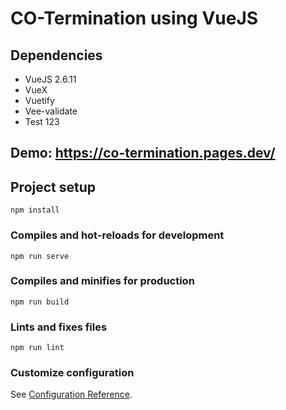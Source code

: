 # CO-Termination using VueJS
## Dependencies
+ VueJS 2.6.11
+ VueX
+ Vuetify
+ Vee-validate
+  Test 123

## Demo: https://co-termination.pages.dev/

## Project setup
```
npm install
```

### Compiles and hot-reloads for development
```
npm run serve
```

### Compiles and minifies for production
```
npm run build
```

### Lints and fixes files
```
npm run lint
```

### Customize configuration
See [Configuration Reference](https://cli.vuejs.org/config/).
